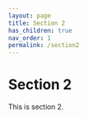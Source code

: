 ```yaml
---
layout: page
title: Section 2
has_children: true
nav_order: 1
permalink: /section2
---
```


# Section 2

This is section 2.


